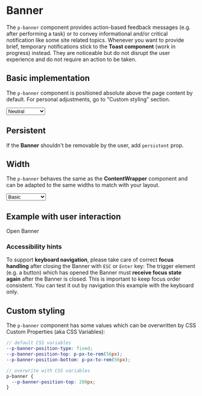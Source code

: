 # Banner
The `p-banner` component provides action-based feedback messages (e.g. after performing a task) or to convey informational and/or critical notification like some site related topics. 
Whenever you want to provide brief, temporary notifications stick to the **Toast component** (work in progress) instead. They are noticeable but do not disrupt the user experience and do not require an action to be taken.

## Basic implementation
The `p-banner` component is positioned absolute above the page content by default. For personal adjustments, go to "Custom styling" section.

<Playground :markup="basic" :config="config">
  <select v-model="state">
    <option disabled>Select a state</option>
    <option value="neutral">Neutral</option>
    <option value="warning">Warning</option>
    <option value="error">Error</option>
  </select>
</Playground>

## Persistent
If the **Banner** shouldn't be removable by the user, add `persistent` prop.

<Playground :markup="persistent" :config="config"></Playground>

## Width
The `p-banner` behaves the same as the **ContentWrapper** component and can be adapted to the same widths to match with your layout.

<Playground :markup="markupWidth" :config="config">
  <select v-model="width">
    <option disabled>Select a width</option>
    <option value="basic">Basic</option>
    <option value="extended">Extended</option>
    <option value="fluid">Fluid</option>
  </select>
</Playground>

## Example with user interaction

<p-button type="button" v-on:click="openBanner($event)">Open Banner</p-button>

### <p-icon name="accessibility" size="medium" color="notification-neutral" aria-hidden="true"></p-icon> Accessibility hints
To support **keyboard navigation**, please take care of correct **focus handling** after closing the Banner with `ESC` or `Enter` key:
The trigger element (e.g. a button) which has opened the Banner must **receive focus state again** after the Banner is closed. This is important to keep focus order consistent.
You can test it out by navigation this example with the keyboard only.

## Custom styling
The `p-banner` component has some values which can be overwritten by CSS Custom Properties (aka CSS Variables):

```scss
// default CSS variables
--p-banner-position-type: fixed;
--p-banner-position-top: p-px-to-rem(56px);
--p-banner-position-bottom: p-px-to-rem(56px);

// overwrite with CSS variables
p-banner {
  --p-banner-position-top: 200px;
}
``` 

<script lang="ts">
  import Vue from 'vue';
  import Component from 'vue-class-component';
  import { componentsReady } from '@porsche-design-system/components-js';
  
  @Component
  export default class Code extends Vue {
    config = { themeable: true };
    
    state = 'neutral';
    width = 'basic';
    
    get basic() {
      return `<p-banner state="${this.state}">
  <span slot="title">Some banner title</span>
  <span slot="description">Some banner description. You can also add inline <a href="https://porsche.com">links</a> to route to another page.</span>
</p-banner>`
    }
    
    persistent =
`<p-banner persistent="true">
  <span slot="title">Some banner title</span>
  <span slot="description">Some banner description.</span>
</p-banner>`;

    get markupWidth() {
      return `<p-banner width="${this.width}">
  <span slot="title">Some banner title</span>
  <span slot="description">Some banner description.</span>
</p-banner>`;
    }
    
    openBanner = (event) => {
      const el = document.createElement('p-banner');
      const currentTarget = event.currentTarget;
      el.innerHTML = `
        <span slot="title">Some banner title</span>
        <span slot="description">Some banner description.</span>
      `;
      document.getElementById('app').append(el);
      el.addEventListener('dismiss', () => {
        currentTarget.focus();
      });
    };
  
    mounted(): void {
      const banners = document.querySelectorAll('p-banner');
      banners.forEach((el) => el.addEventListener("dismiss", () => console.log("dismissed")));

      // scroll to top since banners have autofocus on close button via componentDidLoad
      componentsReady(this.$el).then(() => {
        document.querySelector('html').scrollTop = 0;
      });
    }
  }
</script>

<style scoped lang="scss">
  ::v-deep .demo p-banner {
    --p-banner-position-type: static;
  }
</style>